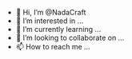 - 👋 Hi, I’m @NadaCraft
- 👀 I’m interested in ...
- 🌱 I’m currently learning ...
- 💞️ I’m looking to collaborate on ...
- 📫 How to reach me ...

<!---
NadaCraft/NadaCraft is a ✨ special ✨ repository because its `README.md` (this file) appears on your GitHub profile.
You can click the Preview link to take a look at your changes.
--->
